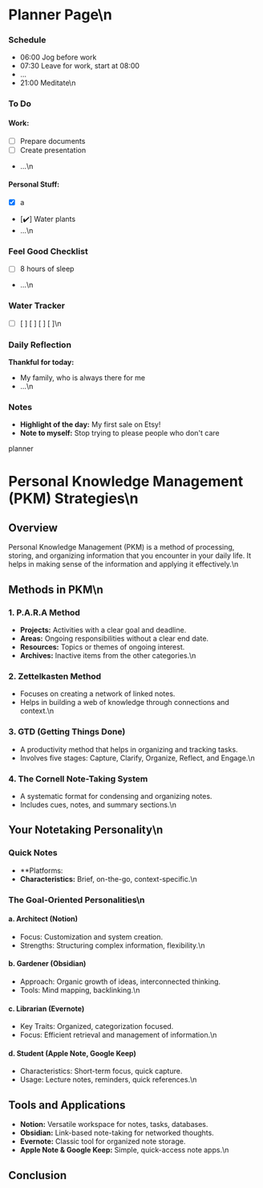 
# Planner Page\n
### Schedule
- 06:00 Jog before work
- 07:30 Leave for work, start at 08:00
- ...
- 21:00 Meditate\n
### To Do
#### Work:
- [ ] Prepare documents
- [ ] Create presentation
- ...\n
#### Personal Stuff:
- [x] a
- [:heavy_check_mark:] Water plants
- ...\n
### Feel Good Checklist
- [ ] 8 hours of sleep
- ...\n
### Water Tracker
- [ ] [ ] [ ] [ ] [ ]\n
### Daily Reflection
**Thankful for today:**
- My family, who is always there for me
- ...\n
### Notes
- **Highlight of the day:** My first sale on Etsy!
- **Note to myself:** Stop trying to please people who don't care

planner
# Personal Knowledge Management (PKM) Strategies\n
## Overview
Personal Knowledge Management (PKM) is a method of processing, storing, and organizing information that you encounter in your daily life. It helps in making sense of the information and applying it effectively.\n
## Methods in PKM\n
### 1. P.A.R.A Method
- **Projects:** Activities with a clear goal and deadline.
- **Areas:** Ongoing responsibilities without a clear end date.
- **Resources:** Topics or themes of ongoing interest.
- **Archives:** Inactive items from the other categories.\n
### 2. Zettelkasten Method
- Focuses on creating a network of linked notes.
- Helps in building a web of knowledge through connections and context.\n
### 3. GTD (Getting Things Done)
- A productivity method that helps in organizing and tracking tasks.
- Involves five stages: Capture, Clarify, Organize, Reflect, and Engage.\n
### 4. The Cornell Note-Taking System
- A systematic format for condensing and organizing notes.
- Includes cues, notes, and summary sections.\n
## Your Notetaking Personality\n
### Quick Notes
- **Platforms:
- **Characteristics:** Brief, on-the-go, context-specific.\n
### The Goal-Oriented Personalities\n
#### a. Architect (Notion)
- Focus: Customization and system creation.
- Strengths: Structuring complex information, flexibility.\n
#### b. Gardener (Obsidian)
- Approach: Organic growth of ideas, interconnected thinking.
- Tools: Mind mapping, backlinking.\n
#### c. Librarian (Evernote)
- Key Traits: Organized, categorization focused.
- Focus: Efficient retrieval and management of information.\n
#### d. Student (Apple Note, Google Keep)
- Characteristics: Short-term focus, quick capture.
- Usage: Lecture notes, reminders, quick references.\n
## Tools and Applications
- **Notion:** Versatile workspace for notes, tasks, databases.
- **Obsidian:** Link-based note-taking for networked thoughts.
- **Evernote:** Classic tool for organized note storage.
- **Apple Note & Google Keep:** Simple, quick-access note apps.\n
## Conclusion

